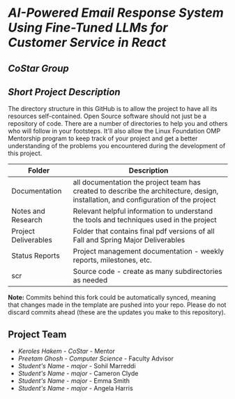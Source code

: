 # *AI-Powered Email Response System Using Fine-Tuned LLMs for Customer Service in React*
## *CoStar Group*
## *Short Project Description*
The directory structure in this GitHub is to allow the project to have all its resources self-contained.
Open Source software should not just be a repository of code.  There are a number of directories to help you and others who will 
follow in your footsteps.  It'll also allow the Linux Foundation OMP Mentorship program to keep track of your project and get
a better understanding of the problems you encountered during the development of this project. 

| Folder | Description |
|---|---|
| Documentation |  all documentation the project team has created to describe the architecture, design, installation, and configuration of the project |
| Notes and Research | Relevant helpful information to understand the tools and techniques used in the project |
| Project Deliverables | Folder that contains final pdf versions of all Fall and Spring Major Deliverables |
| Status Reports | Project management documentation - weekly reports, milestones, etc. |
| scr | Source code - create as many subdirectories as needed |

**Note:** Commits behind this fork could be automatically synced, meaning that changes made in the template are pushed into your repo. Please do not discard commits ahead (these are the updates you make to this repository).

## Project Team
- *Keroles Hakem*  - *CoStar* - Mentor
- *Preetam Ghosh* - *Computer Science* - Faculty Advisor
- *Student's Name* - *major* - Sohil Marreddi
- *Student's Name* - *major* - Cameron Clyde
- *Student's Name* - *major* - Emma Smith
- *Student's Name* - *major* - Angela Harris
